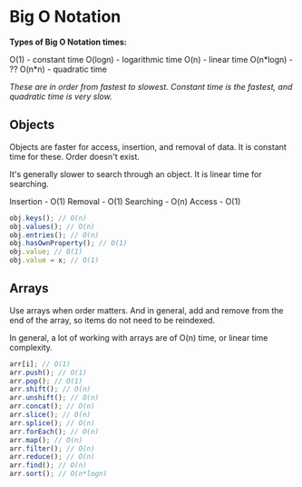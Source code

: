 # Big O Notation

**Types of Big O Notation times:**

O(1) - constant time
O(logn) - logarithmic time
O(n) - linear time
O(n\*logn) - ??
O(n\*n) - quadratic time

_These are in order from fastest to slowest. Constant time is the fastest, and quadratic time is very slow._

## Objects

Objects are faster for access, insertion, and removal of data. It is constant time for these. Order doesn't exist.

It's generally slower to search through an object. It is linear time for searching.

Insertion - O(1)
Removal - O(1)
Searching - O(n)
Access - O(1)

```js
obj.keys(); // O(n)
obj.values(); // O(n)
obj.entries(); // O(n)
obj.hasOwnProperty(); // O(1)
obj.value; // O(1)
obj.value = x; // O(1)
```

## Arrays

Use arrays when order matters. And in general, add and remove from the end of the array, so items do not need to be reindexed.

In general, a lot of working with arrays are of O(n) time, or linear time complexity.

```js
arr[i]; // O(1)
arr.push(); // O(1)
arr.pop(); // O(1)
arr.shift(); // O(n)
arr.unshift(); // O(n)
arr.concat(); // O(n)
arr.slice(); // O(n)
arr.splice(); // O(n)
arr.forEach(); // O(n)
arr.map(); // O(n)
arr.filter(); // O(n)
arr.reduce(); // O(n)
arr.find(); // O(n)
arr.sort(); // O(n*logn)
```
